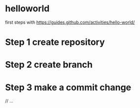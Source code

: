# helloworld
first steps with 
https://guides.github.com/activities/hello-world/
# Step 1 create repository
# Step 2 create branch
# Step 3 make a commit change
// ...
